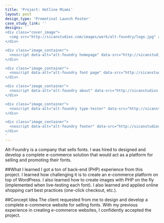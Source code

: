 ```yaml
---
title: 'Project: Hotline Miami'
layout: post
design_type: 'Promotinal Launch Poster'
case_study_link: ''
designs: '
<div class="cover_image">
  <img src="http://sicanstudios.com/images/work/alt-foundry/logo.jpg" alt="alt foundry logo"/>
</div>

<div class="image_container">
  <noscript data-alt="alt-foundry homepage" data-src="http://sicanstudios.com/images/work/alt-foundry/homepage.jpg" data-src-retina="http://sicanstudios.com/images/work/alt-foundry/homepage@2x.jpg"><img src="http://sicanstudios.com/images/work/alt-foundry/homepage.jpg" alt="alt-foundry homepage"></noscript>
</div>

<div class="image_container">
  <noscript data-alt="alt-foundry font page" data-src="http://sicanstudios.com/images/work/alt-foundry/font-page.png" data-src-retina="http://sicanstudios.com/images/work/alt-foundry/font-page@2x.png"><img src="http://sicanstudios.com/images/work/alt-foundry/font-page.png" alt="alt-foundry font page"></noscript>
</div>

<div class="image_container">
  <noscript data-alt="alt-foundry about" data-src="http://sicanstudios.com/images/work/alt-foundry/about.png" data-src-retina="http://sicanstudios.com/images/work/alt-foundry/about@2x.png"><img src="http://sicanstudios.com/images/work/alt-foundry/about.png" alt="alt-foundry about"></noscript>
</div>

<div class="image_container">
  <noscript data-alt="alt-foundry type-tester" data-src="http://sicanstudios.com/images/work/alt-foundry/type-tester.png" data-src-retina="http://sicanstudios.com/images/work/alt-foundry/type-tester@2x.png"><img src="http://sicanstudios.com/images/work/alt-foundry/type-tester.png" alt="alt-foundry type-tester"></noscript>
</div>

<div class="image_container">
  <noscript data-alt="alt-foundry footer" data-src="http://sicanstudios.com/images/work/alt-foundry/footer.png" data-src-retina="http://sicanstudios.com/images/work/alt-foundry/footer@2x.png"><img src="http://sicanstudios.com/images/work/alt-foundry/footer.png" alt="alt-foundry footer"></noscript>
</div>
'
---
```


Alt-Foundry is a company that sells fonts. I was hired to designed and develop a complete e-commerce solution that would act as a platform for selling and promoting their fonts.
<!--more-->

##What I learned
I got a ton of back-end (PHP) experience from this project. I learned how challenging it is to create an e-commerce platform on top of WordPress. I also learned how to create images with PHP on the fly (implemented when live-testing each font). I also learned and applied online shopping cart best practices (one-click checkout, etc.).


##Concept Idea
The client requested from me to design and develop a complete e-commerce website for selling fonts. With my previous experience in creating e-commerce websites, I confidently accepted the project.

